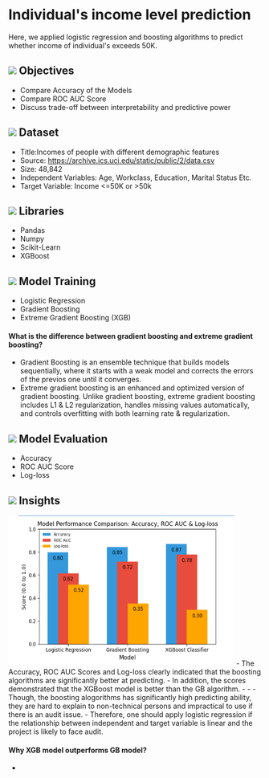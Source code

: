 # Individual's income level prediction
Here, we applied logistic regression and boosting algorithms to predict whether income of individual's exceeds 50K.

## <img src="https://cdn-icons-png.flaticon.com/128/3176/3176324.png" width="20" /> Objectives
-  Compare Accuracy of the Models
-  Compare ROC AUC Score
-  Discuss trade-off between interpretability and predictive power

## <img src="https://cdn-icons-png.flaticon.com/128/18289/18289400.png" width=20 /> Dataset
-  Title:Incomes of people with different demographic features
-  Source: https://archive.ics.uci.edu/static/public/2/data.csv
-  Size: 48,842
-  Independent Variables: Age, Workclass, Education, Marital Status Etc. 
-  Target Variable: Income <=50K or >50k
## <img src="https://cdn-icons-png.flaticon.com/128/6259/6259277.png" width=20 /> Libraries
- Pandas
- Numpy
- Scikit-Learn
- XGBoost

## <img src="https://cdn-icons-png.flaticon.com/128/2172/2172891.png" width=20 /> Model Training
-  Logistic Regression
-  Gradient Boosting
-  Extreme Gradient Boosting (XGB)
#### What is the difference between gradient boosting and extreme gradient boosting?
- Gradient Boosting is an ensemble technique that builds models sequentially, where it starts with a weak model and corrects the errors of the previos one until it converges.
- Extreme gradient boosting is an enhanced and optimized version of gradient boosting. Unlike gradient boosting, extreme gradient boosting includes L1 & L2 regularization, handles missing values automatically, and controls overfitting with both learning rate & regularization.

## <img src="https://cdn-icons-png.flaticon.com/128/1844/1844921.png" width=20 /> Model Evaluation
- Accuracy
- ROC AUC Score
- Log-loss

## <img src="https://cdn-icons-png.flaticon.com/128/9623/9623606.png" width=20 /> Insights
<img src="https://github.com/casper6020/Income-level-prediction-Adult-Dataset/blob/main/Comparison_Figure.png" style="width: 450px; height: 300px;"/>
- The Accuracy, ROC AUC Scores and Log-loss clearly indicated that the boosting algorithms are significantly better at predicting.
- In addition, the scores demonstrated that the XGBoost model is better than the GB algorithm.
- 
- 
- Though, the boosting alogorithms has significantly high predicting ability, they are hard to explain to non-technical persons and impractical to use if there is an audit issue.
- Therefore, one should apply logistic regression if the relationship between independent and target variable is linear and the project is likely to face audit. 

#### Why XGB model outperforms GB model? 
- 







